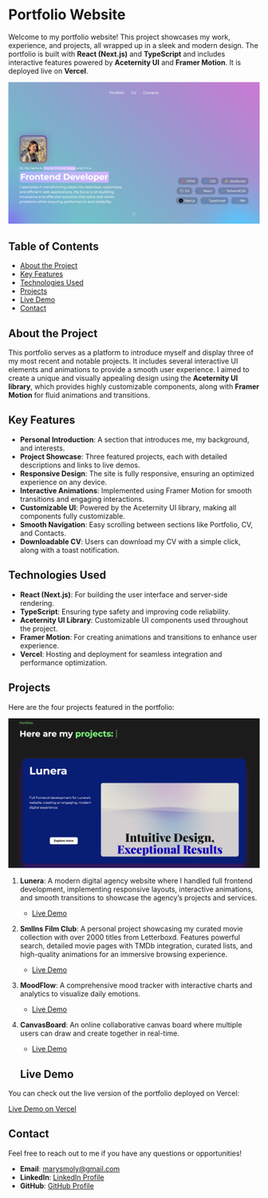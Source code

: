 # Portfolio Website

Welcome to my portfolio website! This project showcases my work, experience, and projects, all wrapped up in a sleek and modern design. The portfolio is built with **React (Next.js)** and **TypeScript** and includes interactive features powered by **Aceternity UI** and **Framer Motion**. It is deployed live on **Vercel**.

![Portfolio Preview](./public/portfolio.png)

## Table of Contents

- [About the Project](#about-the-project)
- [Key Features](#key-features)
- [Technologies Used](#technologies-used)
- [Projects](#projects)
- [Live Demo](#live-demo)
- [Contact](#contact)

## About the Project

This portfolio serves as a platform to introduce myself and display three of my most recent and notable projects. It includes several interactive UI elements and animations to provide a smooth user experience. I aimed to create a unique and visually appealing design using the **Aceternity UI library**, which provides highly customizable components, along with **Framer Motion** for fluid animations and transitions.

## Key Features

- **Personal Introduction**: A section that introduces me, my background, and interests.
- **Project Showcase**: Three featured projects, each with detailed descriptions and links to live demos.
- **Responsive Design**: The site is fully responsive, ensuring an optimized experience on any device.
- **Interactive Animations**: Implemented using Framer Motion for smooth transitions and engaging interactions.
- **Customizable UI**: Powered by the Aceternity UI library, making all components fully customizable.
- **Smooth Navigation**: Easy scrolling between sections like Portfolio, CV, and Contacts.
- **Downloadable CV**: Users can download my CV with a simple click, along with a toast notification.

## Technologies Used

- **React (Next.js)**: For building the user interface and server-side rendering.
- **TypeScript**: Ensuring type safety and improving code reliability.
- **Aceternity UI Library**: Customizable UI components used throughout the project.
- **Framer Motion**: For creating animations and transitions to enhance user experience.
- **Vercel**: Hosting and deployment for seamless integration and performance optimization.

## Projects

Here are the four projects featured in the portfolio:

![Portfolio Preview](./public/projectsView.png)

1. **Lunera**: A modern digital agency website where I handled full frontend development, implementing responsive layouts, interactive animations, and smooth transitions to showcase the agency’s projects and services.

   - [Live Demo](https://lunera.studio/)

2. **Smllns Film Club**: A personal project showcasing my curated movie collection with over 2000 titles from Letterboxd. Features powerful search, detailed movie pages with TMDb integration, curated lists, and high-quality animations for an immersive browsing experience.

   - [Live Demo](https://smllns-film-club.vercel.app/)

3. **MoodFlow**: A comprehensive mood tracker with interactive charts and analytics to visualize daily emotions.

   - [Live Demo](https://moodflow-by-smllns.vercel.app/)

4. **CanvasBoard**: An online collaborative canvas board where multiple users can draw and create together in real-time.

   - [Live Demo](https://canvasboard-by-smllns.vercel.app/)

   ## Live Demo

You can check out the live version of the portfolio deployed on Vercel:

[Live Demo on Vercel](https://smllns-portfolio.vercel.app/)

## Contact

Feel free to reach out to me if you have any questions or opportunities!

- **Email**: [marysmoly@gmail.com](mailto:marysmoly@gmail.com)
- **LinkedIn**: [LinkedIn Profile](https://www.linkedin.com/in/smllns/)
- **GitHub**: [GitHub Profile](https://github.com/smllns)
